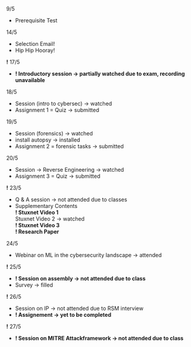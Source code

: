 9/5 
- Prerequisite Test

14/5 
- Selection Email! 
- Hip Hip Hooray!

**!** 17/5 
- **! Introductory session -> partially watched due to exam, recording unavailable**

18/5 
- Session (intro to cybersec) -> watched
- Assignment 1 = Quiz -> submitted

19/5
- Session (forensics) -> watched
- install autopsy -> installed
- Assignment 2 = forensic tasks -> submitted

20/5
- Session -> Reverse Engineering -> watched
- Assignment 3 = Quiz -> submitted

**!** 23/5
- Q & A session -> not attended due to classes
- Supplementary Contents \
  **! Stuxnet Video 1**\
  Stuxnet Video 2 -> watched \
  **! Stuxnet Video 3**\
  **! Research Paper**

24/5
- Webinar on ML in the cybersecurity landscape -> attended

**!** 25/5
- **! Session on assembly -> not attended due to class**
- Survey -> filled 

**!** 26/5
- Session on IP -> not attended due to RSM interview
- **! Assignement -> yet to be completed**

**!** 27/5
- **! Session on MITRE  Attackframework -> not attended due to class**
